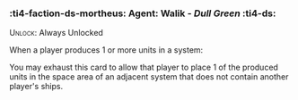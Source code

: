 ### :ti4-faction-ds-mortheus: **Agent**: Walik - _Dull Green_ :ti4-ds:
<span style="font-variant:small-caps;">Unlock</span>: Always Unlocked

When a player produces 1 or more units in a system:

You may exhaust this card to allow that player to place 1 of the produced units in the space area of an adjacent system that does not contain another player's ships.
